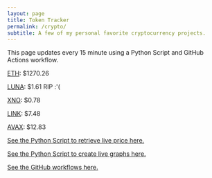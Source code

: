 ```yaml
---
layout: page
title: Token Tracker
permalink: /crypto/
subtitle: A few of my personal favorite cryptocurrency projects.
---
```


 This page updates every 15 minute using a Python Script and GitHub Actions workflow.


<!--BEGINCRYPTOINPUT-->
[ETH](https://smfxfc.github.io/crypto/eth.html): $1270.26

[LUNA](https://smfxfc.github.io/crypto/luna.html): $1.61 RIP :'(

[XNO](https://smfxfc.github.io/crypto/xno.html): $0.78

[LINK](https://smfxfc.github.io/crypto/link.html): $7.48

[AVAX](https://smfxfc.github.io/crypto/avax.html): $12.83

<!--ENDCRYPTOINPUT-->
 
 
[See the Python Script to retrieve live price here.](https://github.com/smfxfc/smfxfc.github.io/blob/master/src/get_cryptos.py)

[See the Python Script to create live graphs here.](https://github.com/smfxfc/smfxfc.github.io/blob/master/src/graph_crypto.py)

[See the GitHub workflows here.](https://github.com/smfxfc/smfxfc.github.io/blob/master/.github/workflows/)
